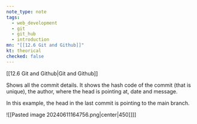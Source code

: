 ```yaml
---
note_type: note
tags:
  - web_development
  - git
  - git_hub
  - introduction
mn: "[[12.6 Git and Github]]"
kt: theorical
checked: false
---
```

[[12.6 Git and Github|Git and Github]]

Shows all the commit details.  It shows the hash code of the commit (that is unique), the author, where the head is pointing at, date and message. 

In this example, the head in the last commit is pointing to the main branch. 

![[Pasted image 20240611164756.png|center|450]]]]